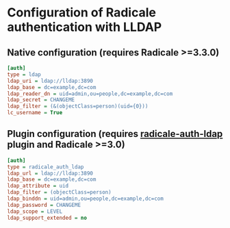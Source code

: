 # Configuration of Radicale authentication with LLDAP

## Native configuration (requires Radicale >=3.3.0)

```ini
[auth]
type = ldap
ldap_uri = ldap://lldap:3890
ldap_base = dc=example,dc=com
ldap_reader_dn = uid=admin,ou=people,dc=example,dc=com
ldap_secret = CHANGEME
ldap_filter = (&(objectClass=person)(uid={0}))
lc_username = True
```

## Plugin configuration (requires [radicale-auth-ldap](https://github.com/shroomify-it/radicale-auth-ldap-plugin) plugin and Radicale >=3.0)

```ini
[auth]
type = radicale_auth_ldap
ldap_url = ldap://lldap:3890
ldap_base = dc=example,dc=com
ldap_attribute = uid
ldap_filter = (objectClass=person)
ldap_binddn = uid=admin,ou=people,dc=example,dc=com
ldap_password = CHANGEME
ldap_scope = LEVEL
ldap_support_extended = no
```
